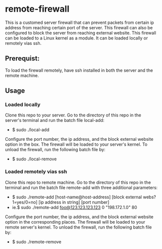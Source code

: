# remote-firewall
This is a customed server firewall that can prevent packets from certain ip address from reaching certain port of the server. This firewall can also be configured to block the server from reaching external website. This firewall can be loaded to a Linux kernel as a module. It can be loaded locally or remotely vias ssh.

## Prerequist:
To load the firewall remotely, have ssh installed in both the server and the remote machine.

## Usage
### Loaded locally
Clone this repo to your server. Go to the directory of this repo in the server's terminal and run the batch file local-add:
* $ sudo ./local-add

Configure the port number, the ip address, and the block external website option in the box. The firewall will be loaded to your server's kernel. To unload the firewall, run the following batch file by:
* $ sudo ./local-remove

### Loaded remotely vias ssh

Clone this repo to remote machine. Go to the directory of this repo in the terminal and run the batch file remote-add with three additional parameters:
* $ sudo ./remote-add [host-name@host-address] [block external webs? 1=yes/0=no] [ip address in string] [port number]
* ie.$ sudo ./remote-add foo@123.123.123.123 0 "198.172.1.0" 80

Configure the port number, the ip address, and the block external website option in the corresponding places. The firewall will be loaded to your remote server's kernel. To unload the firewall, run the following batch file by:
* $ sudo ./remote-remove

